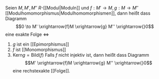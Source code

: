 Seien $M, M', M''$ $R$-[[Modul|Moduln]] und $f: M' \to M, g : M \to M''$ [[Modulhomomorphismus|Modulhomomorphismen]], dann heißt dass Diagramm
$$0 \to M' \xrightarrow{f}M \xrightarrow{g} M'' \xrightarrow{}0$$
eine exakte Folge $\iff$
1. $g$ ist ein [[Epimorphismus]]
3. $f$ ist [[Monomorphismus]]
2. $\mathrm{Kern} g = \mathrm{Bild}(f)$
Falls $f$ nicht injektiv ist, dann heißt dass Diagramm
$$M' \xrightarrow{f}M \xrightarrow{g} M'' \xrightarrow{}0$$ eine rechstexakte [[Folge]].


